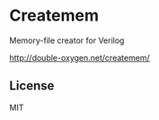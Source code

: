 # Createmem

Memory-file creator for Verilog

http://double-oxygen.net/createmem/

## License

MIT

